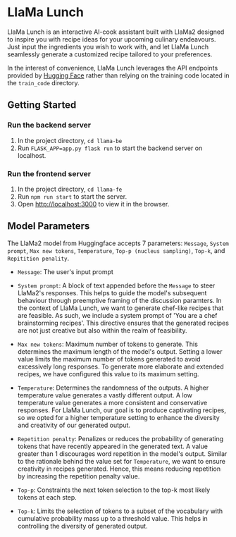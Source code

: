 # LlaMa Lunch

LlaMa Lunch is an interactive AI-cook assistant built with LlaMa2 designed to inspire you with recipe ideas for your upcoming culinary endeavours.
Just input the ingredients you wish to work with, and let LlaMa Lunch seamlessly generate a customized recipe tailored to your preferences.

In the interest of convenience, LlaMa Lunch leverages the API endpoints provided by [Hugging Face](https://huggingface.co/spaces/huggingface-projects/llama-2-7b-chat) rather than relying on the training code located in the `train_code` directory.

## Getting Started

### Run the backend server

1. In the project directory, `cd llama-be`
2. Run `FLASK_APP=app.py flask run` to start the backend server on localhost.

### Run the frontend server

1. In the project directory, `cd llama-fe`
2. Run `npm run start` to start the server.
3. Open [http://localhost:3000](http://localhost:3000) to view it in the browser.

## Model Parameters

The LlaMa2 model from Huggingface accepts 7 parameters: `Message`, `System prompt`, `Max new tokens`, `Temperature`, `Top-p (nucleus sampling)`, `Top-k`, and `Repitition penality`.

- `Message`: The user's input prompt

- `System prompt`: A block of text appended before the `Message` to steer LlaMa2's responses. This helps to guide the model's subsequent behaviour through preemptive framing of the discussion paramters.
  In the context of LlaMa Lunch, we want to generate chef-like recipes that are feasible. As such, we include a system prompt of 'You are a chef brainstorming recipes'. This directive ensures that the generated recipes are not just creative but also within the realm of feasibility.

- `Max new tokens`: Maximum number of tokens to generate.
  This determines the maximum length of the model's output. Setting a lower value limits the maximum number of tokens generated to avoid excessively long responses.
  To generate more elaborate and extended recipes, we have configured this value to its maximum setting.

- `Temperature`: Determines the randomness of the outputs.
  A higher temperature value generates a vastly different output. A low temperature value generates a more consistent and conservative responses.
  For LlaMa Lunch, our goal is to produce captivating recipes, so we opted for a higher temperature setting to enhance the diversity and creativity of our generated output.

- `Repetition penalty`: Penalizes or reduces the probability of generating tokens that have recently appeared in the generated text. A value greater than 1 discourages word repetition in the model's output.
  Similar to the rationale behind the value set for `Temperature`, we want to ensure creativity in recipes generated. Hence, this means reducing repetition by increasing the repetition penalty value.

- `Top-p`: Constraints the next token selection to the top-k most likely tokens at each step.

- `Top-k`: Limits the selection of tokens to a subset of the vocabulary with cumulative probability mass up to a threshold value. This helps in controlling the diversity of generated output.
